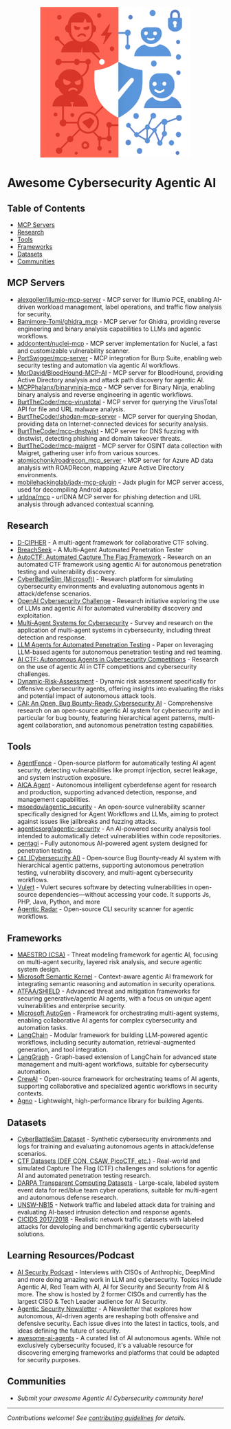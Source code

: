 <div align="center">
	<img width="350" height="350" src="awesome-logo.png" alt="Awesome">
</div>

# Awesome Cybersecurity Agentic AI

## Table of Contents
- [MCP Servers](#mcp-servers)
- [Research](#research)
- [Tools](#tools)
- [Frameworks](#frameworks)
- [Datasets](#datasets)
- [Communities](#communities)

## MCP Servers
- [alexgoller/illumio-mcp-server](https://github.com/alexgoller/illumio-mcp-server) - MCP server for Illumio PCE, enabling AI-driven workload management, label operations, and traffic flow analysis for security.
- [Bamimore-Tomi/ghidra_mcp](https://github.com/Bamimore-Tomi/ghidra_mcp) - MCP server for Ghidra, providing reverse engineering and binary analysis capabilities to LLMs and agentic workflows.
- [addcontent/nuclei-mcp](https://github.com/addcontent/nuclei-mcp) -  MCP server implementation for Nuclei, a fast and customizable vulnerability scanner.
- [PortSwigger/mcp-server](https://github.com/PortSwigger/mcp-server) - MCP integration for Burp Suite, enabling web security testing and automation via agentic AI workflows.
- [MorDavid/BloodHound-MCP-AI](https://github.com/MorDavid/BloodHound-MCP-AI) - MCP server for BloodHound, providing Active Directory analysis and attack path discovery for agentic AI.
- [MCPPhalanx/binaryninja-mcp](https://github.com/MCPPhalanx/binaryninja-mcp) - MCP server for Binary Ninja, enabling binary analysis and reverse engineering in agentic workflows.
- [BurtTheCoder/mcp-virustotal](https://github.com/BurtTheCoder/mcp-virustotal) - MCP server for querying the VirusTotal API for file and URL malware analysis.
- [BurtTheCoder/shodan-mcp-server](https://github.com/BurtTheCoder/mcp-shodan) - MCP server for querying Shodan, providing data on Internet-connected devices for security analysis.
- [BurtTheCoder/mcp-dnstwist](https://github.com/BurtTheCoder/mcp-dnstwist) - MCP server for DNS fuzzing with dnstwist, detecting phishing and domain takeover threats.
- [BurtTheCoder/mcp-maigret](https://github.com/BurtTheCoder/mcp-maigret) - MCP server for OSINT data collection with Maigret, gathering user info from various sources.
- [atomicchonk/roadrecon_mcp_server](https://github.com/atomicchonk/roadrecon_mcp_server) - MCP server for Azure AD data analysis with ROADRecon, mapping Azure Active Directory environments.
- [mobilehackinglab/jadx-mcp-plugin](https://github.com/mobilehackinglab/jadx-mcp-plugin) - Jadx plugin for MCP server access, used for decompiling Android apps.
- [urldna/mcp](https://github.com/urldna/mcp) - urlDNA MCP server for phishing detection and URL analysis through advanced contextual scanning.

## Research
- [D-CIPHER](https://arxiv.org/html/2502.10931v2) - A multi-agent framework for collaborative CTF solving.
- [BreachSeek](https://arxiv.org/html/2409.03789v1) - A Multi-Agent Automated Penetration Tester
- [AutoCTF: Automated Capture The Flag Framework](https://arxiv.org/abs/2306.00988) - Research on an automated CTF framework using agentic AI for autonomous penetration testing and vulnerability discovery.
- [CyberBattleSim (Microsoft)](https://github.com/microsoft/CyberBattleSim) - Research platform for simulating cybersecurity environments and evaluating autonomous agents in attack/defense scenarios.
- [OpenAI Cybersecurity Challenge](https://openai.com/research/cybersecurity-challenge) - Research initiative exploring the use of LLMs and agentic AI for automated vulnerability discovery and exploitation.
- [Multi-Agent Systems for Cybersecurity](https://arxiv.org/abs/2107.07229) - Survey and research on the application of multi-agent systems in cybersecurity, including threat detection and response.
- [LLM Agents for Automated Penetration Testing](https://arxiv.org/abs/2402.02444) - Paper on leveraging LLM-based agents for autonomous penetration testing and red teaming.
- [AI CTF: Autonomous Agents in Cybersecurity Competitions](https://arxiv.org/abs/2311.09999) - Research on the use of agentic AI in CTF competitions and cybersecurity challenges.
- [Dynamic-Risk-Assessment](https://arxiv.org/abs/2505.18384) - Dynamic risk assessment specifically for offensive cybersecurity agents, offering insights into evaluating the risks and potential impact of autonomous attack tools.
- [CAI: An Open, Bug Bounty-Ready Cybersecurity AI](https://arxiv.org/abs/2504.06017) - Comprehensive research on an open-source agentic AI system for cybersecurity and in particular for bug bounty, featuring hierarchical agent patterns, multi-agent collaboration, and autonomous penetration testing capabilities.

## Tools
- [AgentFence](https://github.com/agentfence/agentfence) - Open-source platform for automatically testing AI agent security, detecting vulnerabilities like prompt injection, secret leakage, and system instruction exposure.
- [AICA Agent](https://github.com/aica-iwg/aica-agent) - Autonomous intelligent cyberdefense agent for research and production, supporting advanced detection, response, and management capabilities.
- [msoedov/agentic_security](https://github.com/msoedov/agentic_security) - An open-source vulnerability scanner specifically designed for Agent Workflows and LLMs, aiming to protect against issues like jailbreaks and fuzzing attacks.
- [agenticsorg/agentic-security](https://github.com/agenticsorg/agentic-security) - An AI-powered security analysis tool intended to automatically detect vulnerabilities within code repositories.
- [pentagi](https://github.com/vxcontrol/pentagi) - Fully autonomous AI-powered agent system designed for penetration testing.
- [`CAI` (Cybersecurity AI)](https://github.com/aliasrobotics/CAI) - Open-source Bug Bounty-ready AI system with hierarchical agentic patterns, supporting autonomous penetration testing, vulnerability discovery, and multi-agent cybersecurity workflows.
- [Vulert](vulert.com) - Vulert secures software by detecting vulnerabilities in open-source dependencies—without accessing your code. It supports Js, PHP, Java, Python, and more
- [Agentic Radar](https://github.com/splx-ai/agentic-radar) - Open-source CLI security scanner for agentic workflows.

## Frameworks
- [MAESTRO (CSA)](https://cloudsecurityalliance.org/blog/2025/02/06/agentic-ai-threat-modeling-framework-maestro) - Threat modeling framework for agentic AI, focusing on multi-agent security, layered risk analysis, and secure agentic system design.
- [Microsoft Semantic Kernel](https://github.com/microsoft/semantic-kernel) - Context-aware agentic AI framework for integrating semantic reasoning and automation in security operations.
- [ATFAA/SHIELD](https://arxiv.org/abs/2504.19956) - Advanced threat and mitigation frameworks for securing generative/agentic AI agents, with a focus on unique agent vulnerabilities and enterprise security.
- [Microsoft AutoGen](https://github.com/microsoft/autogen) - Framework for orchestrating multi-agent systems, enabling collaborative AI agents for complex cybersecurity and automation tasks.
- [LangChain](https://github.com/langchain-ai/langchain) - Modular framework for building LLM-powered agentic workflows, including security automation, retrieval-augmented generation, and tool integration.
- [LangGraph](https://github.com/langchain-ai/langgraph) - Graph-based extension of LangChain for advanced state management and multi-agent workflows, suitable for cybersecurity automation.
- [CrewAI](https://github.com/crewAIInc/crewAI) - Open-source framework for orchestrating teams of AI agents, supporting collaborative and specialized agentic workflows in security contexts.
- [Agno](https://github.com/agno-agi/agno) - Lightweight, high-performance library for building Agents.

## Datasets
- [CyberBattleSim Dataset](https://github.com/microsoft/CyberBattleSim) - Synthetic cybersecurity environments and logs for training and evaluating autonomous agents in attack/defense scenarios.
- [CTF Datasets (DEF CON, CSAW, PicoCTF, etc.)](https://github.com/ctfs/write-ups-2014#datasets) - Real-world and simulated Capture The Flag (CTF) challenges and solutions for agentic AI and automated penetration testing research.
- [DARPA Transparent Computing Datasets](https://drive.google.com/drive/folders/1okt4AYElyBohW4XiOBqmsvjwXsnUjLVf) - Large-scale, labeled system event data for red/blue team cyber operations, suitable for multi-agent and autonomous defense research.
- [UNSW-NB15](https://research.unsw.edu.au/projects/unsw-nb15-dataset) - Network traffic and labeled attack data for training and evaluating AI-based intrusion detection and response agents.
- [CICIDS 2017/2018](https://www.unb.ca/cic/datasets/) - Realistic network traffic datasets with labeled attacks for developing and benchmarking agentic cybersecurity solutions.

## Learning Resources/Podcast
- [AI Security Podcast](https://www.aisecuritypodcast.com/) - Interviews with CISOs of Anthrophic, DeepMind and more doing amazing work in LLM and cybersecurity. Topics include Agentic AI, Red Team with AI, AI for Security and Security from AI & more. The show is hosted by 2 former CISOs and currently has the largest CISO & Tech Leader audience for AI Security.
- [Agentic Security Newsletter](https://agenticsecurity.substack.com/) - A Newsletter that explores how autonomous, AI-driven agents are reshaping both offensive and defensive security. Each issue dives into the latest in tactics, tools, and ideas defining the future of security.
- [awesome-ai-agents](https://github.com/e2b-dev/awesome-ai-agents) - A curated list of AI autonomous agents. While not exclusively cybersecurity focused, it's a valuable resource for discovering emerging frameworks and platforms that could be adapted for security purposes.

## Communities
- *Submit your awesome Agentic AI Cybersecurity community here!*

---

*Contributions welcome! See [contributing guidelines](CONTRIBUTING.md) for details.* 
